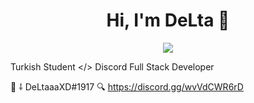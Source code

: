 <h1 align="center">Hi, I'm DeLta 👋</h1>
<p align="center">
      <a href="https://www.instagram.com/deltaaa.qwe"><img src="https://img.shields.io/badge/instagram-%23E4415F?style=flat&logo=instagram&logoColor=white"/></a>
  
  
  Turkish Student </> Discord Full Stack Developer 
  
 💬 ⸸ DeLtaaaXD#1917
 🔍 https://discord.gg/wvVdCWR6rD
  


